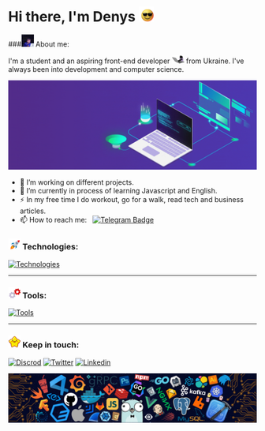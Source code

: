 # Hi there, I'm Denys <img src="gif/sunglasses.gif" width="30px">

###<img src="gif/pro-level-debugging.gif" width="25"> About me:

I'm a student and an aspiring front-end developer <img src="gif/cat.gif" width="25"> from Ukraine. I've always been into development and computer science.

<p align="center">
	<img src="gif/development.gif" width="600">
</p>

- 🔭 I’m working on different projects.
- 🌱 I’m currently in process of learning Javascript and English.
- ⚡ In my free time I do workout, go for a walk, read tech and business articles.
- 📫 How to reach me: &nbsp; [![Telegram Badge](https://img.shields.io/badge/-den_progman-blue?style=flat&logo=Telegram&logoColor=white)](https://t.me/den_progman)

### <img src="gif/rocket.gif" width="25"> Technologies:

[![Technologies](https://skillicons.dev/icons?i=js,dart,html,css,sass,gulp,webpack,tailwind)](https://skillicons.dev)

---

### <img src="gif/gears.gif" width="25"> Tools:

[![Tools](https://skillicons.dev/icons?i=git,vscode,linux,figma,codepen)](https://skillicons.dev)

---

### <img src="gif/star.gif" width="25"> Keep in touch:

[![Discrod](https://skillicons.dev/icons?i=discord)](https://discordapp.com/users/929354461783138304)
[![Twitter](https://skillicons.dev/icons?i=twitter)](https://twitter.com/denwebpro)
[![Linkedin](https://skillicons.dev/icons?i=linkedin)](https://www.linkedin.com/in/denys-chornoivanenko-b41339290/)

<img src="img/technologies.png">
